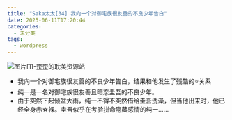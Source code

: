 ```yaml
---
title: "Saka太太[34] 我向一个对御宅族很友善的不良少年告白"
date: 2025-06-11T17:20:44
categories:
  - 未分类
tags:
  - wordpress
---
```


![图片[1]-歪歪的耽美资源站](/images/saka%e5%a4%aa%e5%a4%aa34-%e6%88%91%e5%90%91%e4%b8%80%e4%b8%aa%e5%af%b9%e5%be%a1%e5%ae%85%e6%97%8f%e5%be%88%e5%8f%8b%e5%96%84%e7%9a%84%e4%b8%8d%e8%89%af%e5%b0%91%e5%b9%b4%e5%91%8a%e7%99%bd-0.jpg)

*   我向一个对御宅族很友善的不良少年告白，结果和他发生了残酷的⭐关系
*   纯一是一名对御宅族很友善且暗恋圭吾的不良少年。
*   由于突然下起倾盆大雨，纯一不得不突然借给圭吾洗澡，但当他出来时，他已经全身赤☆裸。圭吾似乎在考验拼命隐藏感情的纯一……
